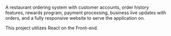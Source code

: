 A restaurant ordering system with customer accounts, order history features, rewards program, payment processing, business live updates with orders, and a fully responsive website to serve the application on.

This project utilizes React on the Front-end.